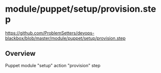 # module/puppet/setup/provision.step

https://github.com/ProblemSetters/devops-blackbox/blob/master/module/puppet/setup/provision.step

## Overview

Puppet module "setup" action "provision" step



